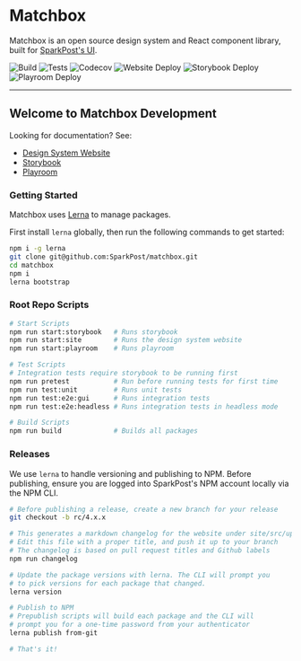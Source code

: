 # Matchbox

Matchbox is an open source design system and React component library, built for
[SparkPost's UI](https://github.com/SparkPost/2web2ui).

![Build](https://img.shields.io/github/workflow/status/SparkPost/matchbox/Build?label=Build&style=flat-square)
![Tests](https://img.shields.io/github/workflow/status/SparkPost/matchbox/Unit%20and%20Cypress%20Tests?label=Tests&style=flat-square)
![Codecov](https://img.shields.io/codecov/c/gh/SparkPost/matchbox?label=Coverage&style=flat-square)
![Website Deploy](https://img.shields.io/netlify/0ce1d44f-e768-4a1a-b7da-0cf637a2b854?label=Website%20Deploy&style=flat-square)
![Storybook Deploy](https://img.shields.io/netlify/d9885b5c-2b54-4d4d-82c0-0e28349d2334?label=Storybook%20Deploy&style=flat-square)
![Playroom Deploy](https://img.shields.io/netlify/f2107970-a943-4662-bc75-81b4bd806e6c?label=Playroom%20Deploy&style=flat-square)

---

## Welcome to Matchbox Development

Looking for documentation? See:

- [Design System Website](https://design.sparkpost.com)
- [Storybook](https://matchbox-storybook.netlify.app/)
- [Playroom](https://matchbox-playroom.netlify.app/)

### Getting Started

Matchbox uses [Lerna](https://github.com/lerna/lerna) to manage packages.

First install `lerna` globally, then run the following commands to get started:

```bash
npm i -g lerna
git clone git@github.com:SparkPost/matchbox.git
cd matchbox
npm i
lerna bootstrap
```

### Root Repo Scripts

```bash
# Start Scripts
npm run start:storybook   # Runs storybook
npm run start:site        # Runs the design system website
npm run start:playroom    # Runs playroom

# Test Scripts
# Integration tests require storybook to be running first
npm run pretest           # Run before running tests for first time
npm run test:unit         # Runs unit tests
npm run test:e2e:gui      # Runs integration tests
npm run test:e2e:headless # Runs integration tests in headless mode

# Build Scripts
npm run build             # Builds all packages
```

### Releases

We use `lerna` to handle versioning and publishing to NPM. Before publishing, ensure you are logged
into SparkPost's NPM account locally via the NPM CLI.

```bash
# Before publishing a release, create a new branch for your release
git checkout -b rc/4.x.x

# This generates a markdown changelog for the website under site/src/updates
# Edit this file with a proper title, and push it up to your branch
# The changelog is based on pull request titles and Github labels
npm run changelog

# Update the package versions with lerna. The CLI will prompt you
# to pick versions for each package that changed.
lerna version

# Publish to NPM
# Prepublish scripts will build each package and the CLI will
# prompt you for a one-time password from your authenticator
lerna publish from-git

# That's it!
```

